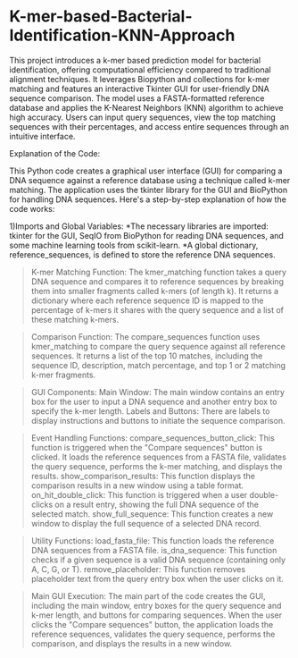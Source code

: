 # K-mer-based-Bacterial-Identification-KNN-Approach

This project introduces a k-mer based prediction model for bacterial identification, offering computational efficiency compared to traditional alignment techniques. It leverages Biopython and collections for k-mer matching and features an interactive Tkinter GUI for user-friendly DNA sequence comparison. The model uses a FASTA-formatted reference database and applies the K-Nearest Neighbors (KNN) algorithm to achieve high accuracy. Users can input query sequences, view the top matching sequences with their percentages, and access entire sequences through an intuitive interface.


Explanation of the Code:

This Python code creates a graphical user interface (GUI) for comparing a DNA sequence against a reference database using a technique called k-mer matching. The application uses the tkinter library for the GUI and BioPython for handling DNA sequences. Here's a step-by-step explanation of how the code works:

1)Imports and Global Variables:
*The necessary libraries are imported: tkinter for the GUI, SeqIO from BioPython for reading DNA sequences, and some machine learning tools from scikit-learn.
*A global dictionary, reference_sequences, is defined to store the reference DNA sequences.

> K-mer Matching Function:
The kmer_matching function takes a query DNA sequence and compares it to reference sequences by breaking them into smaller fragments called k-mers (of length k).
It returns a dictionary where each reference sequence ID is mapped to the percentage of k-mers it shares with the query sequence and a list of these matching k-mers.

> Comparison Function:
The compare_sequences function uses kmer_matching to compare the query sequence against all reference sequences.
It returns a list of the top 10 matches, including the sequence ID, description, match percentage, and top 1 or 2 matching k-mer fragments.

> GUI Components:
Main Window: The main window contains an entry box for the user to input a DNA sequence and another entry box to specify the k-mer length.
Labels and Buttons: There are labels to display instructions and buttons to initiate the sequence comparison.

> Event Handling Functions:
compare_sequences_button_click: This function is triggered when the "Compare sequences" button is clicked. It loads the reference sequences from a FASTA file, validates the query sequence, performs the k-mer matching, and displays the results.
show_comparison_results: This function displays the comparison results in a new window using a table format.
on_hit_double_click: This function is triggered when a user double-clicks on a result entry, showing the full DNA sequence of the selected match.
show_full_sequence: This function creates a new window to display the full sequence of a selected DNA record.

> Utility Functions:
load_fasta_file: This function loads the reference DNA sequences from a FASTA file.
is_dna_sequence: This function checks if a given sequence is a valid DNA sequence (containing only A, C, G, or T).
remove_placeholder: This function removes placeholder text from the query entry box when the user clicks on it.

> Main GUI Execution:
The main part of the code creates the GUI, including the main window, entry boxes for the query sequence and k-mer length, and buttons for comparing sequences.
When the user clicks the "Compare sequences" button, the application loads the reference sequences, validates the query sequence, performs the comparison, and displays the results in a new window.
